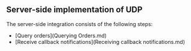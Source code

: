 ## Server-side implementation of UDP

The server-side integration consists of the following steps:

- [Query orders](Querying Orders.md)
- [Receive callback notifications](Receiving callback notifications.md)

